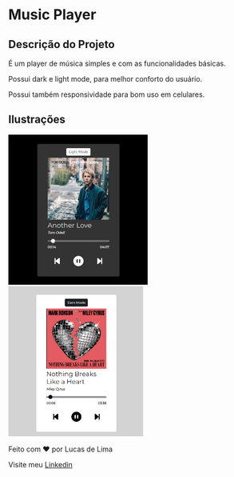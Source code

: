# Music Player

<h2>Descrição do Projeto</h2>

<p>É um player de música simples e com as funcionalidades básicas.</p>
<p>Possui dark e light mode, para melhor conforto do usuário.</p>
<p>Possui também responsividade para bom uso em celulares.</p>

<h2>Ilustrações</h2>

<img src="images/ilust-1.png" height="300px">
<img src="images/ilust-2.png" height="300px">

<br>

<p>Feito com ♥ por Lucas de Lima</p>
<p>Visite meu <a href="https://www.linkedin.com/in/lucas-lima-880aa1206/">Linkedin</a></p>
